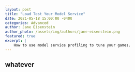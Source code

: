 ```yaml
---
layout: post
title: "Load Test Your Model Service"
date: 2021-05-18 15:00:00 -0400
categories: Advanced
author: Jane Eisenstein
author_photo: /assets/img/authors/jane-eisenstein.png
featured: true
excerpt: |
    How to use model service profiling to tune your games.
---
```



## whatever






